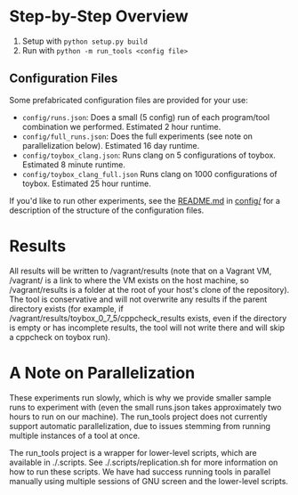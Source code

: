 # Step-by-Step Overview
1. Setup with `python setup.py build`
2. Run with `python -m run_tools <config file>`

## Configuration Files

Some prefabricated configuration files are provided for your use:
- `config/runs.json`: Does a small (5 config) run of each program/tool combination we performed. Estimated 2 hour runtime.
- `config/full_runs.json`: Does the full experiments (see note on parallelization below). Estimated 16 day runtime.
- `config/toybox_clang.json`: Runs clang on 5 configurations of toybox. Estimated 8 minute runtime.
- `config/toybox_clang_full.json` Runs clang on 1000 configurations of toybox. Estimated 25 hour runtime.

If you'd like to run other experiments, see the [README.md](config/README.md) in [config/](config) for a description of the structure of the configuration files.

# Results

All results will be written to /vagrant/results (note that on a Vagrant VM, /vagrant/ is a link to where the VM exists on the host machine, so /vagrant/results is a folder at the root of your host's clone of the repository). The tool is conservative and will not overwrite any results if the parent directory exists (for example, if /vagrant/results/toybox_0_7_5/cppcheck_results exists, even if the directory is empty or has incomplete results, the tool will not write there and will skip a cppcheck on toybox run).

# A Note on Parallelization

These experiments run slowly, which is why we provide smaller sample runs to experiment with (even the small runs.json takes approximately two hours to run on our machine). The run_tools project does not currently support automatic parallelization, due to issues stemming from running multiple instances of a tool at once.

The run_tools project is a wrapper for lower-level scripts, which are available in ./.scripts. See ./.scripts/replication.sh for more information on how to run these scripts. We have had success running tools in parallel manually using multiple sessions of GNU screen and the lower-level scripts.
